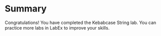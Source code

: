 # Summary

Congratulations! You have completed the Kebabcase String lab. You can practice more labs in LabEx to improve your skills.
